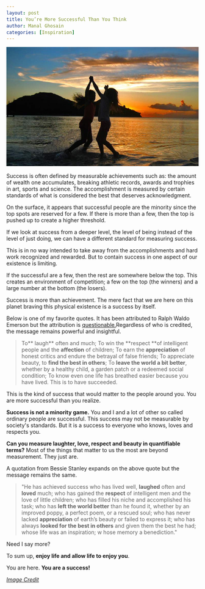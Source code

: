 ```yaml
---
layout: post
title: You’re More Successful Than You Think
author: Manal Ghosain
categories: [Inspiration]
---
```


![Success](/images/successful.jpg)

Success is often defined by measurable achievements such as: the amount of wealth one accumulates, breaking athletic records, awards and trophies in art, sports and science. The accomplishment is measured by certain standards of what is considered the best that deserves acknowledgment. 

On the surface, it appears that successful people are the minority since the top spots are reserved for a few. If there is more than a few, then the top is pushed up to create a higher threshold. 

If we look at success from a deeper level, the level of being instead of the level of just doing, we can have a different standard for measuring success. 

This is in no way intended to take away from the accomplishments and hard work recognized and rewarded. But to contain success in one aspect of our existence is limiting. 

If the successful are a few, then the rest are somewhere below the top. This creates an environment of competition; a few on the top (the winners) and a large number at the bottom (the losers).

Success is more than achievement. The mere fact that we are here on this planet braving this physical existence is a success by itself. 

Below is one of my favorite quotes. It has been attributed to Ralph Waldo Emerson but the attribution is [questionable.](http://www.transcendentalists.com/success.htm)Regardless of who is credited, the message remains powerful and insightful. 

> To** laugh** often and much; 
To win the **respect **of intelligent people and the **affection** of children; 
To earn the **appreciation** of honest critics and endure the betrayal of false friends; 
To appreciate beauty, to **find the best in others**; 
To **leave the world a bit better**, whether by a healthy child, a garden patch or a redeemed social condition; 
To know even one life has breathed easier because you have lived. This is to have succeeded.

This is the kind of success that would matter to the people around you. You are more successful than you realize. 

**Success is not a minority game.** You and I and a lot of other so called ordinary people are successful. This success may not be measurable by society's standards. But it is a success to everyone who knows, loves and respects you.

**Can you measure laughter, love, respect and beauty in quantifiable terms?** Most of the things that matter to us the most are beyond measurement. They just are. 

A quotation from Bessie Stanley expands on the above quote but the message remains the same. 

> "He has achieved success 
who has lived well, **laughed** often and **loved** much; 
who has gained the **respect** of intelligent men and the love of little children; 
who has filled his niche and accomplished his task; 
who has **left the world better** than he found it, whether by an improved poppy, a perfect poem, or a rescued soul; 
who has never lacked **appreciation** of earth’s beauty or failed to express it; 
who has always **looked for the best in others** and given them the best he had; 
whose life was an inspiration; w
hose memory a benediction."

Need I say more? 

To sum up, **enjoy life and allow life to enjoy you**. 

You are here. **You are a success!** 

*[Image Credit](http://www.flickr.com/photos/antiguan_life/287303657/)*